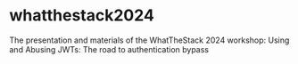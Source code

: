 # whatthestack2024
The presentation and materials of the WhatTheStack 2024 workshop: Using and Abusing JWTs: The road to authentication bypass
